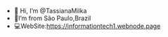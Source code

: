 - 👋 Hi, I’m @TassianaMilka
- 🏡I’m from São Paulo,Brazil
- 💻WebSite:https://informationtech1.webnode.page

              



  
 
<!---
TassianaMilka/TassianaMilka is a ✨ special ✨ repository because its `README.md` (this file) appears on your GitHub profile.
You can click the Preview link to take a look at your changes.
--->
